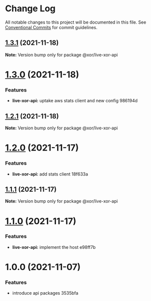 # Change Log

All notable changes to this project will be documented in this file.
See [Conventional Commits](https://conventionalcommits.org) for commit guidelines.

## [1.3.1](/compare/@xor/live-xor-api@1.3.0...@xor/live-xor-api@1.3.1) (2021-11-18)

**Note:** Version bump only for package @xor/live-xor-api





# [1.3.0](/compare/@xor/live-xor-api@1.2.1...@xor/live-xor-api@1.3.0) (2021-11-18)


### Features

* **live-xor-api:** uptake aws stats client and new config 986194d





## [1.2.1](/compare/@xor/live-xor-api@1.2.0...@xor/live-xor-api@1.2.1) (2021-11-18)

**Note:** Version bump only for package @xor/live-xor-api





# [1.2.0](/compare/@xor/live-xor-api@1.1.1...@xor/live-xor-api@1.2.0) (2021-11-17)


### Features

* **live-xor-api:** add stats client 18f633a





## [1.1.1](/compare/@xor/live-xor-api@1.1.0...@xor/live-xor-api@1.1.1) (2021-11-17)

**Note:** Version bump only for package @xor/live-xor-api





# [1.1.0](/compare/@xor/live-xor-api@1.0.0...@xor/live-xor-api@1.1.0) (2021-11-17)


### Features

* **live-xor-api:** implement the host e98ff7b





# 1.0.0 (2021-11-07)


### Features

* introduce api packages 3535bfa
